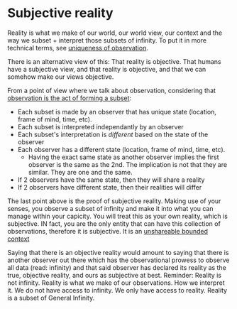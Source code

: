 # Subjective reality

Reality is what we make of our world, our world view, our context and the way we subset +  interpret those subsets of infinity. To put it in more technical terms, see [uniqueness of observation](../definitions/observation.md#uniqueness-of-observation).

There is an alternative view of this: That reality is objective. That humans have a subjective view, and that reality is objective, and that we can somehow make our views objective.

From a point of view where we talk about observation, considering that [observation is the act of forming a subset](../definitions/observation.md#definition):
 
* Each subset is made by an observer that has unique state (location, frame of mind, time, etc).
* Each subset is interpreted independantly by an observer
* Each subset's interpretation is _different_ based on the state of the observer
* Each observer has a different state (location, frame of mind, time, etc). 
    * Having the exact same state as another observer implies the first observer is the same as the 2nd. The implication is not that they are similar. They are one and the same.
* If 2 observers have the same state, then they will share a reality
* If 2 observers have different state, then their realities will differ

The last point above is the proof of subjective reality. Making use of your senses, you observe a subset of infinity and make it into what you can manage within your capicity. You will treat this as your own reality, which is subjective. IN fact, you are the only entity that can have this collection of observations, therefore it is subjective. It is an [unshareable bounded context](../definitions/readme.md#unshareable-observable-subsets)

Saying that there is an objective reality would amount to saying that there is another observer out there which has the observational prowess to observe all data (read: infinity) and that said observer has declared its reality as the true, objective reality, and ours as subjective at best. Reminder: Reality is not infinity. Reality is what we make of our observations. How we interpret it. We do not have access to infinity. We only have access to reality. Reality is a subset of General Infinity.

